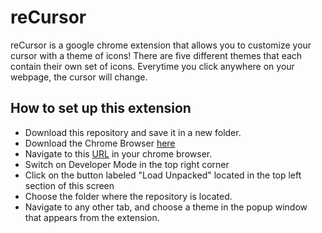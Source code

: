 # reCursor
reCursor is a google chrome extension that allows you to customize your cursor with a theme of icons! There are five different themes that
each contain their own set of icons. Everytime you click anywhere on your webpage, the cursor will change.

## How to set up this extension
- Download this repository and save it in a new folder.
- Download the Chrome Browser [here](https://www.google.com/chrome/?brand=CHBF&ds_kid=43700010220923525&utm_source=bing&utm_medium=cpc&utm_campaign=1005992%20%7C%20Chrome%20Win10%20%7C%20DR%20%7C%20ESS01%20%7C%20NA%20%7C%20US%20%7C%20en%20%7C%20Desk%20%7C%20BING%20SEM%20%7C%20BKWS%20~%20Top%20KWDS%20-%20Exact&utm_term=google%20chrome%20download&utm_content=Download%20Chrome%20-%20Exact&gclid=CISYyfGlseACFQ2SxQIdpHUMiA&gclsrc=ds)
- Navigate to this [URL](chrome://extensions) in your chrome browser.
- Switch on Developer Mode in the top right corner
- Click on the button labeled "Load Unpacked" located in the top left section of this screen
- Choose the folder where the repository is located.
- Navigate to any other tab, and choose a theme in the popup window that appears from the extension.
